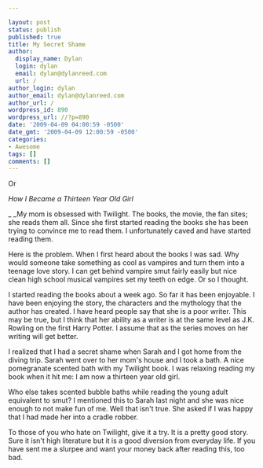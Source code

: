 ```yaml
---

layout: post
status: publish
published: true
title: My Secret Shame
author:
  display_name: Dylan
  login: dylan
  email: dylan@dylanreed.com
  url: /
author_login: dylan
author_email: dylan@dylanreed.com
author_url: /
wordpress_id: 890
wordpress_url: //?p=890
date: '2009-04-09 04:00:59 -0500'
date_gmt: '2009-04-09 12:00:59 -0500'
categories:
- Awesome
tags: []
comments: []
---
```


Or

_How I Became a Thirteen Year Old Girl_

_ _My mom is obsessed with Twilight. The books, the movie, the fan sites; she reads them all. Since she first started reading the books she has been trying to convince me to read them.  I unfortunately caved and have started reading them.

Here is the problem. When I first heard about the books I was sad. Why would someone take something as cool as vampires and turn them into a teenage love story. I can get behind vampire smut fairly easily but nice clean high school musical vampires set my teeth on edge. Or so I thought.

I started reading the books about a week ago. So far it has been enjoyable. I have been enjoying the story, the characters and the mythology that the author has created. I have heard people say that she is a poor writer. This may be true, but I think that her ability as a writer is at the same level as J.K. Rowling on the first Harry Potter. I assume that as the series moves on her writing will get better.

I realized that I had a secret shame when Sarah and I got home from the diving trip. Sarah went over to her mom's house and I took a bath. A nice pomegranate scented bath with my Twilight book. I was relaxing reading my book when it hit me: I am now a thirteen year old girl.

Who else takes scented bubble baths while reading the young adult equivalent to smut? I mentioned this to Sarah last night and she was nice enough to not make fun of me. Well that isn't true. She asked if I was happy that I had made her into a cradle robber.

To those of you who hate on Twilight, give it a try. It is a pretty good story. Sure it isn't high literature but it is a good diversion from everyday life. If you have sent me a slurpee and want your money back after reading this, too bad. 
